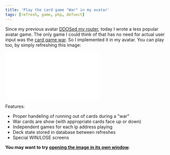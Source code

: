 ```yaml
---
title: 'Play the card game "War" in my avatar'
tags: [refresh, game, php, defunct]
---
```


Since my previous avatar [DDOSed my router](/blog/how-i-ddosed-myself-with-an-avatar/), today I wrote a less popular avatar game. The only game I could think of that has no need for actual user input was the [card game war](<http://en.wikipedia.org/wiki/War_(card_game)>). So I implemented it in my avatar. You can play too, by simply refreshing this image:

![](/projects/war/index.php)

Features:

- Proper handeling of running out of cards during a "war"
- War cards are show (with appropriate cards face up or down)
- Independent games for each ip address playing
- Deck state stored in database between refreshes
- Special WIN/LOSE screens

**You may want to try [opening the image in its own window](/projects/war/index.php).**
